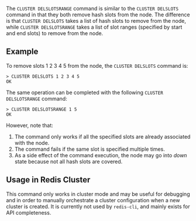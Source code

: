 The `CLUSTER DELSLOTSRANGE` command is similar to the `CLUSTER DELSLOTS` command in that they both remove hash slots from the node.
The difference is that `CLUSTER DELSLOTS` takes a list of hash slots to remove from the node, while `CLUSTER DELSLOTSRANGE` takes a list of slot ranges (specified by start and end slots) to remove from the node.

## Example

To remove slots 1 2 3 4 5 from the node, the `CLUSTER DELSLOTS` command is:

    > CLUSTER DELSLOTS 1 2 3 4 5
    OK

The same operation can be completed with the following `CLUSTER DELSLOTSRANGE` command:

    > CLUSTER DELSLOTSRANGE 1 5
    OK

However, note that:

1. The command only works if all the specified slots are already associated with the node.
2. The command fails if the same slot is specified multiple times.
3. As a side effect of the command execution, the node may go into *down* state because not all hash slots are covered.

## Usage in Redis Cluster

This command only works in cluster mode and may be useful for
debugging and in order to manually orchestrate a cluster configuration
when a new cluster is created. It is currently not used by `redis-cli`,
and mainly exists for API completeness.
